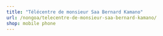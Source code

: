 ```yaml
---
title: "Télécentre de monsieur Saa Bernard Kamano"
url: /nongoa/telecentre-de-monsieur-saa-bernard-kamano/
shop: mobile phone
---
```

